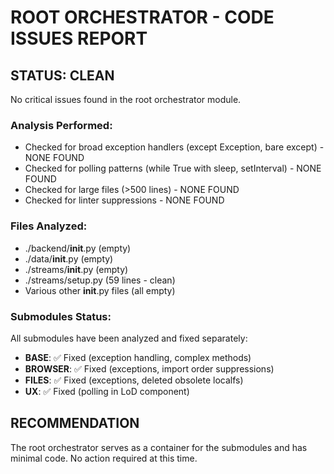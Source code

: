 # ROOT ORCHESTRATOR - CODE ISSUES REPORT

## STATUS: CLEAN

No critical issues found in the root orchestrator module.

### Analysis Performed:
- Checked for broad exception handlers (except Exception, bare except) - NONE FOUND
- Checked for polling patterns (while True with sleep, setInterval) - NONE FOUND  
- Checked for large files (>500 lines) - NONE FOUND
- Checked for linter suppressions - NONE FOUND

### Files Analyzed:
- ./backend/__init__.py (empty)
- ./data/__init__.py (empty)
- ./streams/__init__.py (empty)
- ./streams/setup.py (59 lines - clean)
- Various other __init__.py files (all empty)

### Submodules Status:
All submodules have been analyzed and fixed separately:
- **BASE**: ✅ Fixed (exception handling, complex methods)
- **BROWSER**: ✅ Fixed (exceptions, import order suppressions)
- **FILES**: ✅ Fixed (exceptions, deleted obsolete localfs)
- **UX**: ✅ Fixed (polling in LoD component)

## RECOMMENDATION
The root orchestrator serves as a container for the submodules and has minimal code.
No action required at this time.